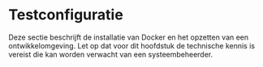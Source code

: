 # Testconfiguratie

Deze sectie beschrijft de installatie van Docker en het opzetten van een ontwikkelomgeving. Let op dat voor dit hoofdstuk de technische kennis is vereist die kan worden verwacht van een systeembeheerder.
